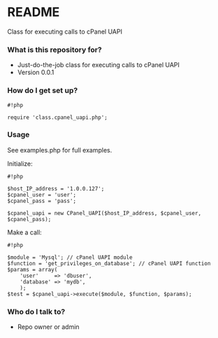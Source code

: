 # README #

Class for executing calls to cPanel UAPI

### What is this repository for? ###

* Just-do-the-job class for executing calls to cPanel UAPI
* Version 0.0.1

### How do I get set up? ###


```
#!php

require 'class.cpanel_uapi.php';
```

### Usage ###
See examples.php for full examples.

Initialize:

```
#!php

$host_IP_address = '1.0.0.127';
$cpanel_user = 'user';
$cpanel_pass = 'pass';

$cpanel_uapi = new CPanel_UAPI($host_IP_address, $cpanel_user, $cpanel_pass);
```

Make a call:

```
#!php

$module = 'Mysql'; // cPanel UAPI module
$function = 'get_privileges_on_database'; // cPanel UAPI function
$params = array(
	'user'     => 'dbuser',
	'database' => 'mydb',
	);
$test = $cpanel_uapi->execute($module, $function, $params);
```

### Who do I talk to? ###

* Repo owner or admin